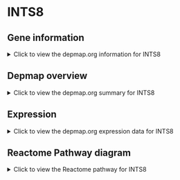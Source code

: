 <h1>INTS8</h1>

<h2>Gene information</h2>
<details>
  <summary>Click to view the depmap.org information for INTS8</summary>
  <p><a href="https://depmap.org/portal/gene/INTS8?tab=about" target="_BLANK">Open page in a new tab...</a></p>
  <iframe src="https://depmap.org/portal/gene/INTS8?tab=about" style="border:none;width:100%;height:800px"></iframe>
</details>

<h2>Depmap overview</h2>
<details>
  <summary>Click to view the depmap.org summary for INTS8</summary>
  <p><a href="https://depmap.org/portal/gene/INTS8?tab=overview" target="_BLANK">Open page in a new tab...</a></p>
  <iframe src="https://depmap.org/portal/gene/INTS8?tab=overview" style="border:none;width:100%;height:800px"></iframe>
</details>

<h2>Expression</h2>
<details>
  <summary>Click to view the depmap.org expression data for INTS8</summary>
  <p><a href="https://depmap.org/portal/gene/INTS8?tab=characterization" target="_BLANK">Open page in a new tab...</a></p>
  <iframe src="https://depmap.org/portal/gene/INTS8?tab=characterization" style="border:none;width:100%;height:800px"></iframe>
</details>



<h2>Reactome Pathway diagram</h2>
<details>
  <summary>Click to view the Reactome pathway for INTS8</summary>
  <p><a href="https://reactome.org/PathwayBrowser/#/R-HSA-6807505" target="_BLANK">Open page in a new tab...</a></p>
  <p>RNA polymerase II transcribes snRNA genes</p>
<iframe src="https://reactome.org/PathwayBrowser/#/R-HSA-6807505" style="border:none;width:100%;height:800px"></iframe>
</details>



